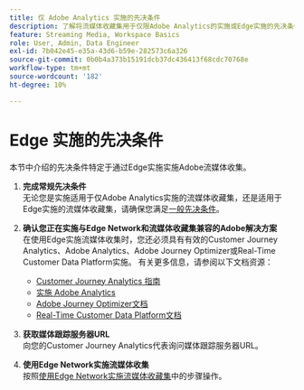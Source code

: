 ```yaml
---
title: 仅 Adobe Analytics 实施的先决条件
description: 了解将流媒体收藏集用于仅限Adobe Analytics的实施或Edge实施的先决条件
feature: Streaming Media, Workspace Basics
role: User, Admin, Data Engineer
exl-id: 7b042e45-e35a-43d6-b59e-282573c6a326
source-git-commit: 0b0b4a373b15191dcb37dc436413f68cdc70768e
workflow-type: tm+mt
source-wordcount: '182'
ht-degree: 10%

---
```


# Edge 实施的先决条件

本节中介绍的先决条件特定于通过Edge实施实施Adobe流媒体收集。

1. **完成常规先决条件**<br>
无论您是实施适用于仅Adobe Analytics实施的流媒体收藏集，还是适用于Edge实施的流媒体收藏集，请确保您满足[一般先决条件](/help/getting-started/prereqs.md)。

1. **确认您正在实施与Edge Network和流媒体收藏集兼容的Adobe解决方案**<br>
在使用Edge实施流媒体收集时，您还必须具有有效的Customer Journey Analytics、Adobe Analytics、Adobe Journey Optimizer或Real-Time Customer Data Platform实施。 有关更多信息，请参阅以下文档资源：
   * [Customer Journey Analytics 指南](https://experienceleague.adobe.com/docs/analytics-platform/using/cja-landing.html?lang=zh-Hans)
   * [实施 Adobe Analytics](https://experienceleague.adobe.com/docs/analytics/implementation/home.html?lang=zh-Hans)
   * [Adobe Journey Optimizer文档](https://experienceleague.adobe.com/docs/journey-optimizer.html?lang=zh-Hans)
   * [Real-Time Customer Data Platform文档](https://experienceleague.adobe.com/docs/real-time-customer-data-platform.html?lang=zh-Hans)

1. **获取媒体跟踪服务器URL**<br>
向您的Customer Journey Analytics代表询问媒体跟踪服务器URL。<!-- This is the `collection-api-server` URL for the Mobile SDK, the JavaScript SDK, and the non-collection-api tracking server for Roku. Domain names for API implementation is: `[your_namespace].hb-api.omtrdc.net`. -->

1. **使用Edge Network实施流媒体收集**<br>
按照[使用Edge Network实施流媒体收藏集](/help/implementation/edge/implementation-edge.md)中的步骤操作。
